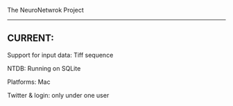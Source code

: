 The NeuroNetwrok Project
************************


CURRENT:
----------------------------------------------
Support for input data:
	Tiff sequence

NTDB:
	Running on SQLite

Platforms:
	Mac

Twitter & login:
	only under one user

	